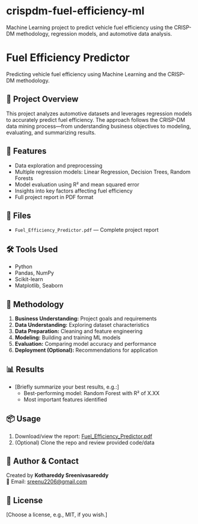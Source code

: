 # crispdm-fuel-efficiency-ml
Machine Learning project to predict vehicle fuel efficiency using the CRISP-DM methodology, regression models, and automotive data analysis.
# Fuel Efficiency Predictor

Predicting vehicle fuel efficiency using Machine Learning and the CRISP-DM methodology.

## 📄 Project Overview
This project analyzes automotive datasets and leverages regression models to accurately predict fuel efficiency. The approach follows the CRISP-DM data mining process—from understanding business objectives to modeling, evaluating, and summarizing results.

## 🚀 Features
- Data exploration and preprocessing
- Multiple regression models: Linear Regression, Decision Trees, Random Forests
- Model evaluation using R² and mean squared error
- Insights into key factors affecting fuel efficiency
- Full project report in PDF format

## 📂 Files
- `Fuel_Efficiency_Predictor.pdf` — Complete project report

## 🛠️ Tools Used
- Python
- Pandas, NumPy
- Scikit-learn
- Matplotlib, Seaborn

## 📑 Methodology
1. **Business Understanding:** Project goals and requirements
2. **Data Understanding:** Exploring dataset characteristics
3. **Data Preparation:** Cleaning and feature engineering
4. **Modeling:** Building and training ML models
5. **Evaluation:** Comparing model accuracy and performance
6. **Deployment (Optional):** Recommendations for application

## 📊 Results
- [Briefly summarize your best results, e.g.:]
  - Best-performing model: Random Forest with R² of X.XX
  - Most important features identified

## 📦 Usage
1. Download/view the report: [Fuel_Efficiency_Predictor.pdf](Fuel_Efficiency_Predictor.pdf)
2. (Optional) Clone the repo and review provided code/data

## 👤 Author & Contact
Created by **Kothareddy Sreenivasareddy**  
📧 Email: sreenu2206@gmail.com

## 📜 License
[Choose a license, e.g., MIT, if you wish.]
